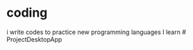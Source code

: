 # coding
i write codes to practice new programming languages I learn
#   P r o j e c t D e s k t o p A p p  
 